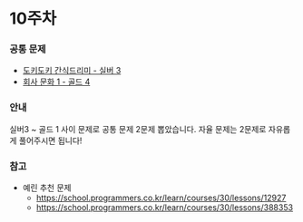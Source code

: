 # 10주차

### 공통 문제

- [도키도키 간식드리미 - 실버 3](https://www.acmicpc.net/problem/12789)
- [회사 문화 1 - 골드 4](https://www.acmicpc.net/problem/14267)

### 안내

실버3 ~ 골드 1 사이 문제로 공통 문제 2문제 뽑았습니다.
자율 문제는 2문제로 자유롭게 풀어주시면 됩니다!

### 참고
- 예린 추천 문제
  - https://school.programmers.co.kr/learn/courses/30/lessons/12927
  - https://school.programmers.co.kr/learn/courses/30/lessons/388353
